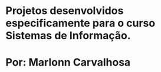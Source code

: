 # Projetos desenvolvidos especificamente para o curso Sistemas de Informação.
# Por: Marlonn Carvalhosa
